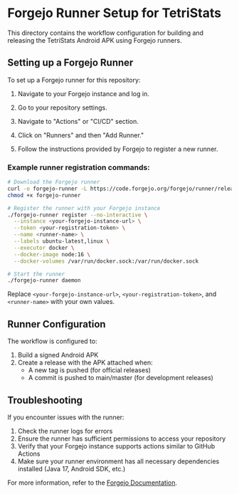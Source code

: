 # Forgejo Runner Setup for TetriStats

This directory contains the workflow configuration for building and releasing the TetriStats Android APK using Forgejo runners.

## Setting up a Forgejo Runner

To set up a Forgejo runner for this repository:

1. Navigate to your Forgejo instance and log in.

2. Go to your repository settings.

3. Navigate to "Actions" or "CI/CD" section.

4. Click on "Runners" and then "Add Runner."

5. Follow the instructions provided by Forgejo to register a new runner.

### Example runner registration commands:

```bash
# Download the Forgejo runner
curl -o forgejo-runner -L https://code.forgejo.org/forgejo/runner/releases/download/v3.3.0/forgejo-runner-3.3.0-linux-amd64
chmod +x forgejo-runner

# Register the runner with your Forgejo instance
./forgejo-runner register --no-interactive \
  --instance <your-forgejo-instance-url> \
  --token <your-registration-token> \
  --name <runner-name> \
  --labels ubuntu-latest,linux \
  --executor docker \
  --docker-image node:16 \
  --docker-volumes /var/run/docker.sock:/var/run/docker.sock

# Start the runner
./forgejo-runner daemon
```

Replace `<your-forgejo-instance-url>`, `<your-registration-token>`, and `<runner-name>` with your own values.

## Runner Configuration

The workflow is configured to:

1. Build a signed Android APK
2. Create a release with the APK attached when:
   - A new tag is pushed (for official releases)
   - A commit is pushed to main/master (for development releases)

## Troubleshooting

If you encounter issues with the runner:

1. Check the runner logs for errors
2. Ensure the runner has sufficient permissions to access your repository
3. Verify that your Forgejo instance supports actions similar to GitHub Actions
4. Make sure your runner environment has all necessary dependencies installed (Java 17, Android SDK, etc.)

For more information, refer to the [Forgejo Documentation](https://forgejo.org/docs/). 